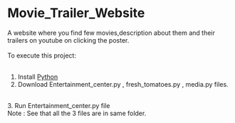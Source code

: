 # Movie_Trailer_Website
A website where you find few movies,description about them and their trailers on youtube on clicking the poster.
<br><br>
To execute this project:
<br><br>
1. Install <a href="https://www.python.org/">Python</a><br>
2. Download Entertainment_center.py , fresh_tomatoes.py , media.py files.
<br>
3. Run Entertainment_center.py file
<br>
Note : See that all the 3 files are in same folder.

